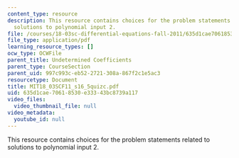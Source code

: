 ```yaml
---
content_type: resource
description: This resource contains choices for the problem statements related to
  solutions to polynomial input 2.
file: /courses/18-03sc-differential-equations-fall-2011/635d1cae70618530e33343bc8739a117_MIT18_03SCF11_s16_5quizc.pdf
file_type: application/pdf
learning_resource_types: []
ocw_type: OCWFile
parent_title: Undetermined Coefficients
parent_type: CourseSection
parent_uid: 997c993c-eb52-2721-308a-867f2c1e5ac3
resourcetype: Document
title: MIT18_03SCF11_s16_5quizc.pdf
uid: 635d1cae-7061-8530-e333-43bc8739a117
video_files:
  video_thumbnail_file: null
video_metadata:
  youtube_id: null
---
```

This resource contains choices for the problem statements related to solutions to polynomial input 2.


